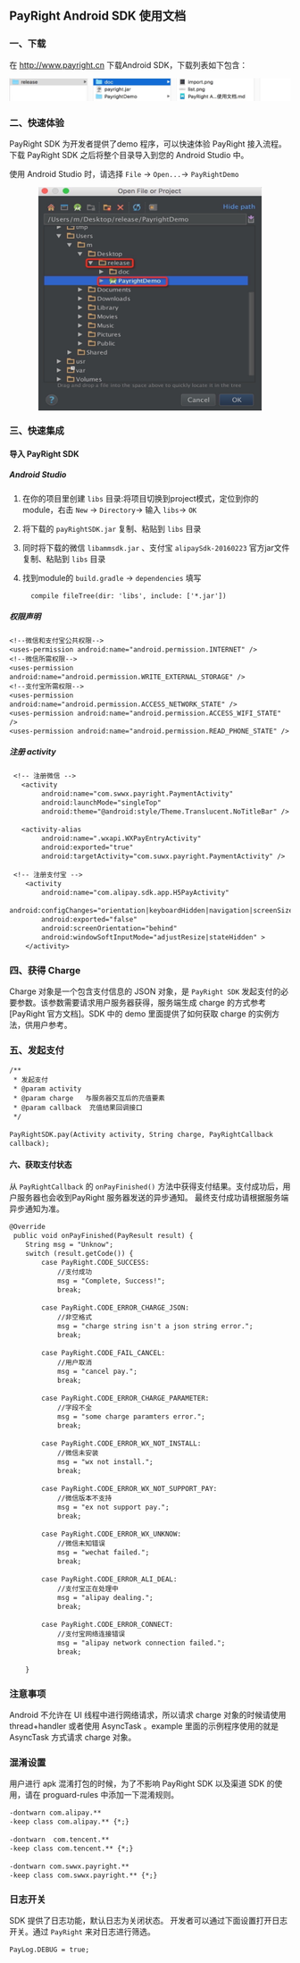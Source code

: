 ## PayRight Android SDK 使用文档

### 一、下载

在 http://www.payright.cn 下载Android SDK，下载列表如下包含：

![下载列表](https://raw.githubusercontent.com/coderbook/MarkDownRes/master/PayRightPic/payright_sdk_android_dir.png)



### 二、快速体验

PayRight SDK 为开发者提供了demo 程序，可以快速体验 PayRight 接入流程。下载 PayRight SDK 之后将整个目录导入到您的 Android Studio 中。

使用 Android Studio 时，请选择 `File` → `Open...`→ `PayRightDemo` 

<div align="center">
<img src="https://raw.githubusercontent.com/coderbook/MarkDownRes/master/PayRightPic/payright_sdk_android_files.png" width = "400" height = "400" alt="图片名称" align=center />
</div>



### 三、快速集成

#### 导入 PayRight SDK

##### Android Studio

1. 在你的项目里创建 `libs` 目录:将项目切换到project模式，定位到你的module，右击 `New` → `Directory`→ 输入 `libs`→ `OK` 
2. 将下载的  `payRightSDK.jar` 复制、粘贴到 `libs` 目录
3. 同时将下载的微信 `libammsdk.jar` 、支付宝 `alipaySdk-20160223` 官方jar文件复制、粘贴到 `libs` 目录
4. 找到module的 `build.gradle` → `dependencies` 填写
  
   
         compile fileTree(dir: 'libs', include: ['*.jar'])  




##### 权限声明


    <!--微信和支付宝公共权限-->
    <uses-permission android:name="android.permission.INTERNET" />
    <!--微信所需权限-->
    <uses-permission android:name="android.permission.WRITE_EXTERNAL_STORAGE" />
    <!--支付宝所需权限-->
    <uses-permission android:name="android.permission.ACCESS_NETWORK_STATE" />
    <uses-permission android:name="android.permission.ACCESS_WIFI_STATE" />
    <uses-permission android:name="android.permission.READ_PHONE_STATE" />




##### 注册 activity



     <!-- 注册微信 -->
       <activity
            android:name="com.swwx.payright.PaymentActivity"
            android:launchMode="singleTop"
            android:theme="@android:style/Theme.Translucent.NoTitleBar" />

       <activity-alias
            android:name=".wxapi.WXPayEntryActivity"
            android:exported="true"
            android:targetActivity="com.suwx.payright.PaymentActivity" />

     <!-- 注册支付宝 -->
        <activity
            android:name="com.alipay.sdk.app.H5PayActivity"
            android:configChanges="orientation|keyboardHidden|navigation|screenSize"
            android:exported="false"
            android:screenOrientation="behind"
            android:windowSoftInputMode="adjustResize|stateHidden" >
        </activity>



### 四、获得 Charge
Charge 对象是一个包含支付信息的 JSON 对象，是 `PayRight SDK` 发起支付的必要参数。该参数需要请求用户服务器获得，服务端生成 charge 的方式参考 [PayRight 官方文档]。SDK 中的 demo 里面提供了如何获取 charge 的实例方法，供用户参考。

### 五、发起支付
 

    /**
     * 发起支付
     * @param activity
     * @param charge   与服务器交互后的充值要素
     * @param callback  充值结果回调接口
     */

    PayRightSDK.pay(Activity activity, String charge, PayRightCallback callback);

    
#### 六、获取支付状态
从 `PayRightCallback` 的 `onPayFinished()` 方法中获得支付结果。支付成功后，用户服务器也会收到PayRight 服务器发送的异步通知。 最终支付成功请根据服务端异步通知为准。



    @Override
     public void onPayFinished(PayResult result) {
        String msg = "Unknow";
        switch (result.getCode()) {
            case PayRight.CODE_SUCCESS:
                //支付成功
                msg = "Complete, Success!";
                break;

            case PayRight.CODE_ERROR_CHARGE_JSON:
                //非空格式
                msg = "charge string isn't a json string error.";
                break;

            case PayRight.CODE_FAIL_CANCEL:
                //用户取消
                msg = "cancel pay.";
                break;

            case PayRight.CODE_ERROR_CHARGE_PARAMETER:
                //字段不全
                msg = "some charge paramters error.";
                break;

            case PayRight.CODE_ERROR_WX_NOT_INSTALL:
                //微信未安装
                msg = "wx not install.";
                break;

            case PayRight.CODE_ERROR_WX_NOT_SUPPORT_PAY:
                //微信版本不支持
                msg = "ex not support pay.";
                break;

            case PayRight.CODE_ERROR_WX_UNKNOW:
                //微信未知错误
                msg = "wechat failed.";
                break;

            case PayRight.CODE_ERROR_ALI_DEAL:
                //支付宝正在处理中
                msg = "alipay dealing.";
                break;

            case PayRight.CODE_ERROR_CONNECT:
                //支付宝网络连接错误
                msg = "alipay network connection failed.";
                break;

        }
        


### 注意事项
Android 不允许在 UI 线程中进行网络请求，所以请求 charge 对象的时候请使用 thread+handler 或者使用 AsyncTask 。example 里面的示例程序使用的就是 AsyncTask 方式请求 charge 对象。
    
    
### 混淆设置
用户进行 apk 混淆打包的时候，为了不影响 PayRight SDK 以及渠道 SDK 的使用，请在 proguard-rules 中添加一下混淆规则。



    -dontwarn com.alipay.**
    -keep class com.alipay.** {*;}

    -dontwarn  com.tencent.**
    -keep class com.tencent.** {*;}

    -dontwarn com.swwx.payright.**
    -keep class com.swwx.payright.** {*;}



### 日志开关

SDK 提供了日志功能，默认日志为关闭状态。
开发者可以通过下面设置打开日志开关。通过 `PayRight` 来对日志进行筛选。

    PayLog.DEBUG = true;

